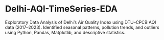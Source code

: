 # Delhi-AQI-TimeSeries-EDA
Exploratory Data Analysis of Delhi’s Air Quality Index using DTU–CPCB AQI data (2017–2023). Identified seasonal patterns, pollution trends, and outliers using Python, Pandas, Matplotlib, and descriptive statistics.
